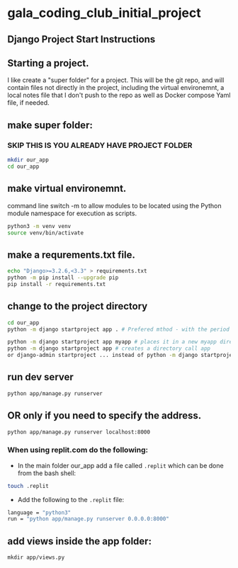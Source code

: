 # gala_coding_club_initial_project

## Django Project Start Instructions


## Starting a project. 

I like create a "super folder" for a project. This will be the 
git repo, and will contain files not directly in the project, 
including the virtual environemnt, a local notes file that 
I don't push to the repo as well as Docker compose Yaml file,
if needed.

## make super folder:
### SKIP THIS IS YOU ALREADY HAVE PROJECT FOLDER
```bash
mkdir our_app
cd our_app
```
## make virtual environemnt. 

command line switch -m to allow modules to be located using the Python module namespace for execution as scripts.
```bash
python3 -m venv venv
source venv/bin/activate
```
## make a requrements.txt file. 

```bash
echo "Django>=3.2.6,<3.3" > requirements.txt
python -m pip install --upgrade pip
pip install -r requirements.txt
```
## change to the project directory
```bash
cd our_app
python -m django startproject app . # Prefered mthod - with the period places prject in current folder

python -m django startproject app myapp # places it in a new myapp directory
python -m django startproject app # creates a directory call app
or django-admin startproject ... instead of python -m django startproject
```
## run dev server
```bash
python app/manage.py runserver
```
## OR only if you need to specify the address.
```bash
python app/manage.py runserver localhost:8000 
```

### When using replit.com do the following:

- In the main folder our_app add a file called `.replit` which can be done from the bash shell:
```bash
touch .replit
```
- Add the following to the `.replit` file:

```bash
language = "python3"
run = "python app/manage.py runserver 0.0.0.0:8000"
```


## add views inside the app folder:
```
mkdir app/views.py
```
